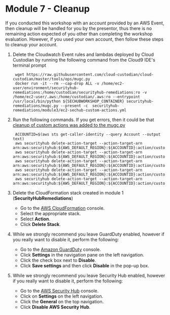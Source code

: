 # Module 7 - Cleanup

If you conducted this workshop with an account provided by an AWS Event, then cleanup will be handled for you by the presentor, thus there is no remaining action expected of you other than completing the workshop evaluation.
However, if you used your own account, then follow these steps to cleanup your account.

1. Delete the Cloudwatch Event rules and lambdas deployed by Cloud Custodian by running the following command from the Cloud9 IDE's terminal prompt

        wget https://raw.githubusercontent.com/cloud-custodian/cloud-custodian/master/tools/ops/mugc.py
        docker run -it --rm --cap-drop ALL -v /home/ec2-user/environment/securityhub-remediations:/home/custodian/securityhub-remediations:ro -v /home/ec2-user/.aws:/home/custodian/.aws:ro --entrypoint /usr/local/bin/python ${SECHUBWORKSHOP_CONTAINER} securityhub-remediations/mugc.py --present -c  securityhub-remediations/module3/ec2-sechub-custom-actions.yml

2. Run the following commands.  If you get errors, then it could be that [cleanup of custom actions was added to the mugc.py](https://github.com/cloud-custodian/cloud-custodian/issues/4884)

        ACCOUNTID=$(aws sts get-caller-identity --query Account --output text)
        aws securityhub delete-action-target --action-target-arn arn:aws:securityhub:${AWS_DEFAULT_REGION}:${ACCOUNTID}:action/custom/DenySnapStop
        aws securityhub delete-action-target --action-target-arn arn:aws:securityhub:${AWS_DEFAULT_REGION}:${ACCOUNTID}:action/custom/DisableKey
        aws securityhub delete-action-target --action-target-arn arn:aws:securityhub:${AWS_DEFAULT_REGION}:${ACCOUNTID}:action/custom/PostOpsItem
        aws securityhub delete-action-target --action-target-arn arn:aws:securityhub:${AWS_DEFAULT_REGION}:${ACCOUNTID}:action/custom/RemPA
        aws securityhub delete-action-target --action-target-arn arn:aws:securityhub:${AWS_DEFAULT_REGION}:${ACCOUNTID}:action/custom/Delete

3. Delete the CloudFormation stack created in module 1 (**SecurityHubRemediations**)
	* Go to the <a href="https://console.aws.amazon.com/cloudformation/home#/stacks?filter=active">AWS CloudFormation</a> console.
	* Select the appropriate stack.
	* Select **Action**.
	* Click **Delete Stack**.

4.	While we strongly recommend you leave GuardDuty enabled, however if you really want to disable it, perform the following:
	* Go to the <a href="https://console.aws.amazon.com/guardduty/" target="_blank">Amazon GuardDuty</a> console.
	* Click **Settings** in the navigation pane on the left navigation.
	* Click the check box next to **Disable**.
	* Click **Save settings** and then click **Disable** in the pop-up box.

5.	While we strongly recommend you leave Security Hub enabled, however if you really want to disable it, perform the following:
	* Go to the <a href="https://console.aws.amazon.com/securityhub/home?region=us-west-2#/findings" target="_blank">AWS Security Hub</a> console.
	* Click on **Settings** on the left navigation.
	* Click the **General** on the top navigation.
	* Click **Disable AWS Security Hub**.
